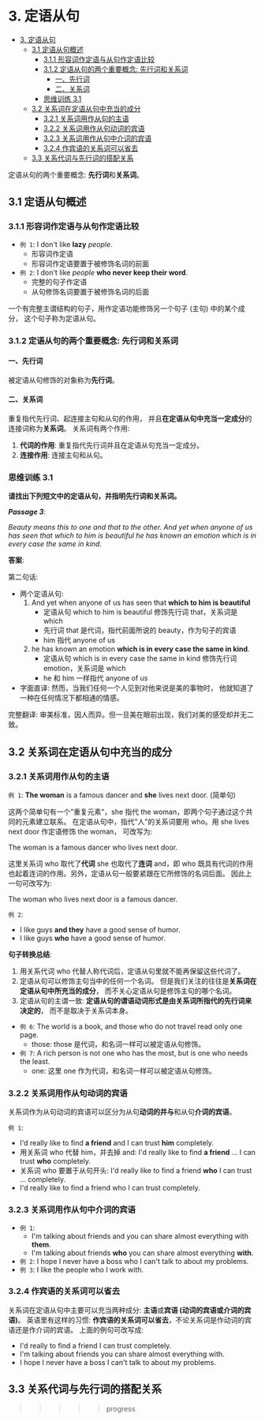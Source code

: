 # 3. 定语从句

- [3. 定语从句](#3-定语从句)
  - [3.1 定语从句概述](#31-定语从句概述)
    - [3.1.1 形容词作定语与从句作定语比较](#311-形容词作定语与从句作定语比较)
    - [3.1.2 定语从句的两个重要概念: 先行词和关系词](#312-定语从句的两个重要概念-先行词和关系词)
      - [一、先行词](#一先行词)
      - [二、关系词](#二关系词)
    - [思维训练 3.1](#思维训练-31)
  - [3.2 关系词在定语从句中充当的成分](#32-关系词在定语从句中充当的成分)
    - [3.2.1 关系词用作从句的主语](#321-关系词用作从句的主语)
    - [3.2.2 关系词用作从句动词的宾语](#322-关系词用作从句动词的宾语)
    - [3.2.3 关系词用作从句中介词的宾语](#323-关系词用作从句中介词的宾语)
    - [3.2.4 作宾语的关系词可以省去](#324-作宾语的关系词可以省去)
  - [3.3 关系代词与先行词的搭配关系](#33-关系代词与先行词的搭配关系)

定语从句的两个重要概念: **先行词**和**关系词**。

## 3.1 定语从句概述

### 3.1.1 形容词作定语与从句作定语比较

- `例 1`: I don't like **lazy** *people*.
  - 形容词作定语
  - 形容词作定语要置于被修饰名词的前面
- `例 2`: I don't like *people* **who never keep their word**.
  - 完整的句子作定语
  - 从句修饰名词要置于被修饰名词的后面

一个有完整主谓结构的句子，用作定语功能修饰另一个句子 (主句) 中的某个成分，
这个句子称为定语从句。

### 3.1.2 定语从句的两个重要概念: 先行词和关系词

#### 一、先行词

被定语从句修饰的对象称为**先行词**。

#### 二、关系词

重复指代先行词、起连接主句和从句的作用，
并且**在定语从句中充当一定成分**的连接词称为**关系词**。
关系词有两个作用:

1. **代词的作用**: 重复指代先行词并且在定语从句充当一定成分。
2. **连接作用**: 连接主句和从句。

### 思维训练 3.1

**请找出下列短文中的定语从句，并指明先行词和关系词。**

***Passage 3***:

*Beauty means this to one and that to the other. And yet when anyone of us has
seen that which to him is beautiful he has known an emotion which is in every
case the same in kind.*

**答案**:

第二句话:

- 两个定语从句:
  1. And yet when anyone of us has seen that **which to him is beautiful**
     - 定语从句 which to him is beautiful 修饰先行词 that，关系词是 which
     - 先行词 that 是代词，指代前面所说的 beauty，作为句子的宾语
     - him 指代 anyone of us
  2. he has known an emotion **which is in every case the same in kind**.
     - 定语从句 which is in every case the same in kind 修饰先行词 emotion，关系词是
       which
     - he 和 him 一样指代 anyone of us
- 字面直译: 然而，当我们任何一个人见到对他来说是美的事物时，
他就知道了一种在任何情况下都相通的情感。

完整翻译: 审美标准，因人而异。但一旦美在眼前出现，我们对美的感受却并无二致。

## 3.2 关系词在定语从句中充当的成分

### 3.2.1 关系词用作从句的主语

`例 1`: **The woman** is a famous dancer and **she** lives next door. (简单句)

这两个简单句有一个"重复元素"，she 指代 the woman，即两个句子通过这个共同的元素建立联系。
在定语从句中，指代"人"的关系词要用 who。用 she lives next door 作定语修饰 the woman，
可改写为:

The woman is a famous dancer who lives next door.

这里关系词 who 取代了**代词** she 也取代了**连词** and，即 who
既具有代词的作用也起着连词的作用。另外，定语从句一般要紧跟在它所修饰的名词后面。
因此上一句可改写为:

The woman who lives next door is a famous dancer.

`例 2`:

- I like guys **and they** have a good sense of humor.
- I like guys **who** have a good sense of humor.

**句子转换总结**:

1. 用关系代词 who 代替人称代词后，定语从句里就不能再保留这些代词了。
2. 定语从句可以修饰主句当中的任何一个名词。
   但是我们关注的往往是**关系词在定语从句中所充当的成分**，
   而不关心定语从句是修饰主句的哪个名词。
3. 定语从句的主谓一致: **定语从句的谓语动词形式是由关系词所指代的先行词来决定的**，
   而不是取决于关系词本身。

- `例 6`: The world is a book, and those who do not travel read only one page.
  - those: those 是代词，和名词一样可以被定语从句修饰。
- `例 7`: A rich person is not one who has the most, but is one who needs the
  least.
  - one: 这里 one 作为代词，和名词一样可以被定语从句修饰。

### 3.2.2 关系词用作从句动词的宾语

关系词作为从句动词的宾语可以区分为从句**动词的并与**和从句**介词的宾语**。

`例 1`:

- I'd really like to find **a friend** and I can trust **him** completely.
- 用关系词 who 代替 him，并去掉 and: I'd really like to find **a friend** ... I can
  trust **who** completely.
- 关系词 who 要置于从句开头: I'd really like to find a friend **who** I can trust
  ... completely.
- I'd really like to find a friend who I can trust completely.

### 3.2.3 关系词用作从句中介词的宾语

- `例 1`:
  - I'm talking about friends and you can share almost everything with **them**.
  - I'm talking about friends **who** you can share almost everything **with**.
- `例 2`: I hope I never have a boss who I can't talk to about my problems.
- `例 3`: I like the people who I work with.

### 3.2.4 作宾语的关系词可以省去

关系词在定语从句中主要可以充当两种成分: **主语**或**宾语 (动词的宾语或介词的宾语)**。
英语里有这样的习惯: **作宾语的关系词可以省去**，不论关系词是作动词的宾语还是作介词的宾语。
上面的例句可改写成:

- I'd really to find a friend I can trust completely.
- I'm talking about friends you can share almost everything with.
- I hope I never have a boss I can't talk to about my problems.

## 3.3 关系代词与先行词的搭配关系

>>>>> progress
